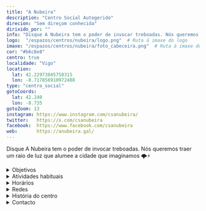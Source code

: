```yaml
---
title: "A Nubeira"
description: "Centro Social Autogerido"
direcion: "Sem direçom conhecida"
dirixido_por: ""
info: "Disque A Nubeira tem o poder de invocar treboadas. Nós queremos traer um raio de luz que alumee a cidade que imaginamos 🌩⚡"
logo:  "/espazos/centros/nubeira/logo.png"  # Ruta á imaxe do logo
imaxe: "/espazos/centros/nubeira/foto_cabeceira.png"  # Ruta á imaxe de fondo
cor: "#b6c8e8"
centro: true
localidade: "Vigo"
location:
  lat: 42.22973845758315
  lon: -8.717856910972488
type: "centro_social"
gotoCoords:
  lat: 42.240
  lon: -8.735
gotoZoom: 13
instagram: https://www.instagram.com/csanubeira/
twitter:   https://x.com/csanubeira
facebook:  https://www.facebook.com/csanubeira
web:       https://anubeira.gal/
---
```


Disque A Nubeira tem o poder de invocar treboadas. Nós queremos traer um raio de luz que alumee a cidade que imaginamos 🌩⚡

<details>
  <summary>Objetivos</summary>
  <ul>
    <li>Objetivo 1</li>
    <li>Objetivo 2</li>
    <li>Objetivo 3</li>
  </ul>
</details>

<details>
  <summary>Atividades habituais</summary>
  <p>No Centro Social organizamos umha ampla variedade de atividades:</p>
  <ul>
    <li>Talheres</li>
    <li>Faladoiros</li>
    <li>Projeçons</li>
    <li>Juntanzas</li>
  </ul>
</details>

<details>
  <summary>Horários</summary>
  <p>Os horários habituais do centro som os seguintes:</p>
  <ul>
    <li><strong>Segundas a sextas:</strong> 16:00 - 21:00.</li>
    <li><strong>Sábados:</strong> 10:00 - 14:00 e 16:00 - 20:00.</li>
    <li><strong>Domingos:</strong> Pechado, excepto para eventos programados.</li>
  </ul>
</details>

<details>
  <summary>Redes</summary>
  <p>Conhece-nos a través de:</p>
  <ul>
    <li>Instragram</li>
    <li>Twiter/X</li>
    <li>Facebook</li>
    <li>Bluesky</li>
  </ul>
</details>

<details>
  <summary>História do centro</summary>
  <p></p>
</details>

<details>
  <summary>Contacto</summary>
  <p>Podes contatar connosco a través de:</p>
  <ul>
    <li>Email: contacto@email.com</li>
    <li>Teléfono: 111 111 111</li>
    <li>Endereço: - </li>
  </ul>
</details>